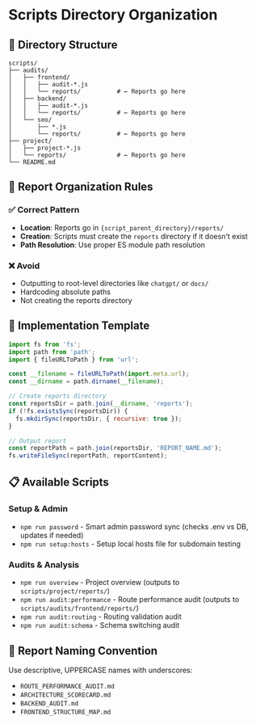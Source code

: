 # Scripts Directory Organization

## 📁 Directory Structure

```
scripts/
├── audits/
│   ├── frontend/
│   │   ├── audit-*.js
│   │   └── reports/          # ← Reports go here
│   ├── backend/
│   │   ├── audit-*.js
│   │   └── reports/          # ← Reports go here
│   └── seo/
│       ├── *.js
│       └── reports/          # ← Reports go here
├── project/
│   ├── project-*.js
│   └── reports/              # ← Reports go here
└── README.md
```

## 🎯 Report Organization Rules

### ✅ **Correct Pattern**
- **Location**: Reports go in `{script_parent_directory}/reports/`
- **Creation**: Scripts must create the `reports` directory if it doesn't exist
- **Path Resolution**: Use proper ES module path resolution

### ❌ **Avoid**
- Outputting to root-level directories like `chatgpt/` or `docs/`
- Hardcoding absolute paths
- Not creating the reports directory

## 🔧 **Implementation Template**

```javascript
import fs from 'fs';
import path from 'path';
import { fileURLToPath } from 'url';

const __filename = fileURLToPath(import.meta.url);
const __dirname = path.dirname(__filename);

// Create reports directory
const reportsDir = path.join(__dirname, 'reports');
if (!fs.existsSync(reportsDir)) {
  fs.mkdirSync(reportsDir, { recursive: true });
}

// Output report
const reportPath = path.join(reportsDir, 'REPORT_NAME.md');
fs.writeFileSync(reportPath, reportContent);
```

## 📋 **Available Scripts**

### Setup & Admin
- `npm run password` - Smart admin password sync (checks .env vs DB, updates if needed)
- `npm run setup:hosts` - Setup local hosts file for subdomain testing

### Audits & Analysis
- `npm run overview` - Project overview (outputs to `scripts/project/reports/`)
- `npm run audit:performance` - Route performance audit (outputs to `scripts/audits/frontend/reports/`)
- `npm run audit:routing` - Routing validation audit
- `npm run audit:schema` - Schema switching audit

## 🎨 **Report Naming Convention**

Use descriptive, UPPERCASE names with underscores:
- `ROUTE_PERFORMANCE_AUDIT.md`
- `ARCHITECTURE_SCORECARD.md`
- `BACKEND_AUDIT.md`
- `FRONTEND_STRUCTURE_MAP.md`